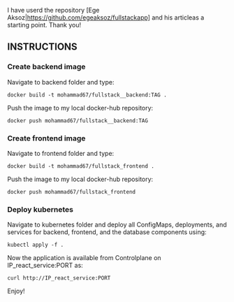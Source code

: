 I have userd the repository [Ege Aksoz|https://github.com/egeaksoz/fullstackapp] and his articleas a starting point. Thank you!

## INSTRUCTIONS

### Create backend image

Navigate to backend folder and type:

``` docker build -t mohammad67/fullstack__backend:TAG . ```

Push the image to my local docker-hub repository:

``` docker push mohammad67/fullstack__backend:TAG ```


### Create frontend image

Navigate to frontend folder and type:

``` docker build -t mohammad67/fullstack_frontend . ```

Push the image to my local docker-hub repository:

``` docker push mohammad67/fullstack_frontend ```

### Deploy kubernetes

Navigate to kubernetes folder and deploy all ConfigMaps, deployments, and services for backend, frontend, and the database components using:

``` kubectl apply -f . ```

Now the application is available from Controlplane on IP_react_service:PORT as:

``` curl http://IP_react_service:PORT ```

Enjoy!
